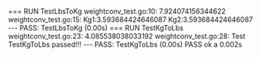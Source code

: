 === RUN   TestLbsToKg
    weightconv_test.go:10: 7.924074156344622
    weightconv_test.go:15: Kg1:3.593684424646087  Kg2:3.593684424646087
--- PASS: TestLbsToKg (0.00s)
=== RUN   TestKgToLbs
    weightconv_test.go:23: 4.085538038033192
    weightconv_test.go:28: Test TestKgToLbs passed!!!
--- PASS: TestKgToLbs (0.00s)
PASS
ok  	a	0.002s
